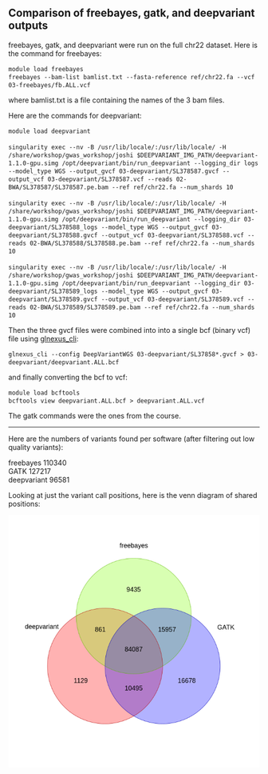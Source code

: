 Comparison of freebayes, gatk, and deepvariant outputs
-------------------------------------------------------

freebayes, gatk, and deepvariant were run on the full chr22 dataset. Here is the command for freebayes:

	module load freebayes
	freebayes --bam-list bamlist.txt --fasta-reference ref/chr22.fa --vcf 03-freebayes/fb.ALL.vcf

where bamlist.txt is a file containing the names of the 3 bam files.


Here are the commands for deepvariant:

	module load deepvariant

	singularity exec --nv -B /usr/lib/locale/:/usr/lib/locale/ -H /share/workshop/gwas_workshop/joshi $DEEPVARIANT_IMG_PATH/deepvariant-1.1.0-gpu.simg /opt/deepvariant/bin/run_deepvariant --logging_dir logs --model_type WGS --output_gvcf 03-deepvariant/SL378587.gvcf --output_vcf 03-deepvariant/SL378587.vcf --reads 02-BWA/SL378587/SL378587.pe.bam --ref ref/chr22.fa --num_shards 10

	singularity exec --nv -B /usr/lib/locale/:/usr/lib/locale/ -H /share/workshop/gwas_workshop/joshi $DEEPVARIANT_IMG_PATH/deepvariant-1.1.0-gpu.simg /opt/deepvariant/bin/run_deepvariant --logging_dir 03-deepvariant/SL378588_logs --model_type WGS --output_gvcf 03-deepvariant/SL378588.gvcf --output_vcf 03-deepvariant/SL378588.vcf --reads 02-BWA/SL378588/SL378588.pe.bam --ref ref/chr22.fa --num_shards 10

	singularity exec --nv -B /usr/lib/locale/:/usr/lib/locale/ -H /share/workshop/gwas_workshop/joshi $DEEPVARIANT_IMG_PATH/deepvariant-1.1.0-gpu.simg /opt/deepvariant/bin/run_deepvariant --logging_dir 03-deepvariant/SL378589_logs --model_type WGS --output_gvcf 03-deepvariant/SL378589.gvcf --output_vcf 03-deepvariant/SL378589.vcf --reads 02-BWA/SL378589/SL378589.pe.bam --ref ref/chr22.fa --num_shards 10

Then the three gvcf files were combined into into a single bcf (binary vcf) file using [glnexus_cli](https://github.com/dnanexus-rnd/GLnexus/releases):

	glnexus_cli --config DeepVariantWGS 03-deepvariant/SL37858*.gvcf > 03-deepvariant/deepvariant.ALL.bcf

and finally converting the bcf to vcf:

	module load bcftools
	bcftools view deepvariant.ALL.bcf > deepvariant.ALL.vcf


The gatk commands were the ones from the course.

---

Here are the numbers of variants found per software (after filtering out low quality variants):

freebayes    110340   
GATK         127217   
deepvariant  96581    


Looking at just the variant call positions, here is the venn diagram of shared positions:

![venn diagram](venn.png)